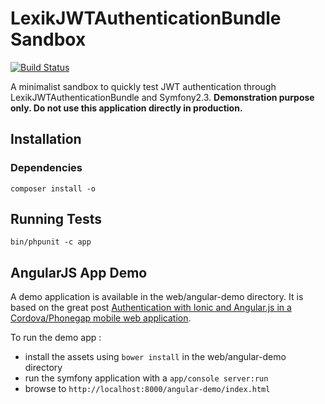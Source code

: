 # LexikJWTAuthenticationBundle Sandbox

[![Build Status](https://travis-ci.org/slashfan/LexikJWTAuthenticationBundleSandbox.svg)](https://travis-ci.org/slashfan/LexikJWTAuthenticationBundleSandbox)

A minimalist sandbox to quickly test JWT authentication through LexikJWTAuthenticationBundle and Symfony2.3. 
**Demonstration purpose only. Do not use this application directly in production.**

## Installation

### Dependencies

    composer install -o

## Running Tests

    bin/phpunit -c app

## AngularJS App Demo

A demo application is available in the web/angular-demo directory. It is based on the great post [Authentication with Ionic and Angular.js in a Cordova/Phonegap mobile web application](http://www.kdmooreconsulting.com/blogs/authentication-with-ionic-and-angular-js-in-a-cordovaphonegap-mobile-web-application/).

To run the demo app : 

* install the assets using `bower install` in the web/angular-demo directory
* run the symfony application with a `app/console server:run`
* browse to `http://localhost:8000/angular-demo/index.html`
